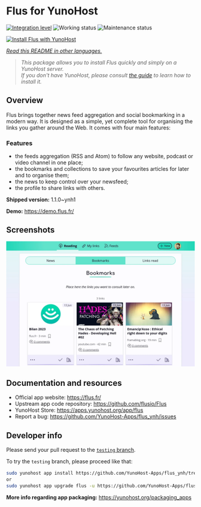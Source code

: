 <!--
N.B.: This README was automatically generated by <https://github.com/YunoHost/apps/tree/master/tools/readme_generator>
It shall NOT be edited by hand.
-->

# Flus for YunoHost

[![Integration level](https://apps.yunohost.org/badge/integration/flus)](https://ci-apps.yunohost.org/ci/apps/flus/)
![Working status](https://apps.yunohost.org/badge/state/flus)
![Maintenance status](https://apps.yunohost.org/badge/maintained/flus)

[![Install Flus with YunoHost](https://install-app.yunohost.org/install-with-yunohost.svg)](https://install-app.yunohost.org/?app=flus)

*[Read this README in other languages.](./ALL_README.md)*

> *This package allows you to install Flus quickly and simply on a YunoHost server.*  
> *If you don't have YunoHost, please consult [the guide](https://yunohost.org/install) to learn how to install it.*

## Overview

Flus brings together news feed aggregation and social bookmarking in a modern way. It is designed as a simple, yet complete tool for organising the links you gather around the Web. It comes with four main features:
### Features

- the feeds aggregation (RSS and Atom) to follow any website, podcast or video channel in one place;
- the bookmarks and collections to save your favourites articles for later and to organise them;
- the news to keep control over your newsfeed;
- the profile to share links with others.


**Shipped version:** 1.1.0~ynh1

**Demo:** <https://demo.flus.fr/>

## Screenshots

![Screenshot of Flus](./doc/screenshots/screenshot.png)

## Documentation and resources

- Official app website: <https://flus.fr/>
- Upstream app code repository: <https://github.com/flusio/Flus>
- YunoHost Store: <https://apps.yunohost.org/app/flus>
- Report a bug: <https://github.com/YunoHost-Apps/flus_ynh/issues>

## Developer info

Please send your pull request to the [`testing` branch](https://github.com/YunoHost-Apps/flus_ynh/tree/testing).

To try the `testing` branch, please proceed like that:

```bash
sudo yunohost app install https://github.com/YunoHost-Apps/flus_ynh/tree/testing --debug
or
sudo yunohost app upgrade flus -u https://github.com/YunoHost-Apps/flus_ynh/tree/testing --debug
```

**More info regarding app packaging:** <https://yunohost.org/packaging_apps>
